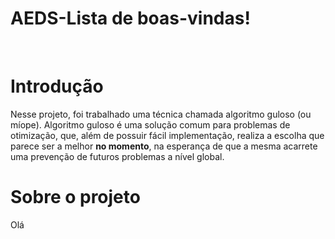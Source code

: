 # AEDS-Lista de boas-vindas!

<br><h1>Introdução</h1>
<p>Nesse projeto, foi trabalhado uma técnica chamada algoritmo guloso (ou míope). Algoritmo guloso é uma solução comum para problemas de otimização, que, além de possuir fácil implementação, realiza a escolha que parece ser a melhor <b>no momento</b>, na esperança de que a mesma acarrete uma prevenção de futuros problemas a nível global.</p>
<h1>Sobre o projeto</h1>
<p>Olá</p>